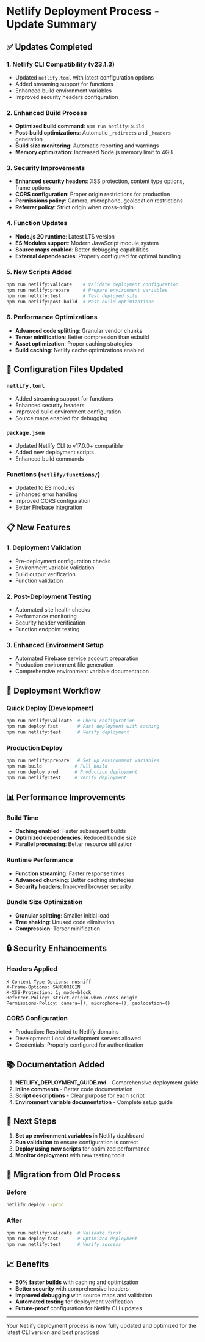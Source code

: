 # Netlify Deployment Process - Update Summary

## ✅ Updates Completed

### 1. Netlify CLI Compatibility (v23.1.3)
- Updated `netlify.toml` with latest configuration options
- Added streaming support for functions
- Enhanced build environment variables
- Improved security headers configuration

### 2. Enhanced Build Process
- **Optimized build command**: `npm run netlify:build`
- **Post-build optimizations**: Automatic `_redirects` and `_headers` generation
- **Build size monitoring**: Automatic reporting and warnings
- **Memory optimization**: Increased Node.js memory limit to 4GB

### 3. Security Improvements
- **Enhanced security headers**: XSS protection, content type options, frame options
- **CORS configuration**: Proper origin restrictions for production
- **Permissions policy**: Camera, microphone, geolocation restrictions
- **Referrer policy**: Strict origin when cross-origin

### 4. Function Updates
- **Node.js 20 runtime**: Latest LTS version
- **ES Modules support**: Modern JavaScript module system
- **Source maps enabled**: Better debugging capabilities
- **External dependencies**: Properly configured for optimal bundling

### 5. New Scripts Added
```bash
npm run netlify:validate    # Validate deployment configuration
npm run netlify:prepare     # Prepare environment variables
npm run netlify:test        # Test deployed site
npm run netlify:post-build  # Post-build optimizations
```

### 6. Performance Optimizations
- **Advanced code splitting**: Granular vendor chunks
- **Terser minification**: Better compression than esbuild
- **Asset optimization**: Proper caching strategies
- **Build caching**: Netlify cache optimizations enabled

## 🔧 Configuration Files Updated

### `netlify.toml`
- Added streaming support for functions
- Enhanced security headers
- Improved build environment configuration
- Source maps enabled for debugging

### `package.json`
- Updated Netlify CLI to v17.0.0+ compatible
- Added new deployment scripts
- Enhanced build commands

### Functions (`netlify/functions/`)
- Updated to ES modules
- Enhanced error handling
- Improved CORS configuration
- Better Firebase integration

## 📋 New Features

### 1. Deployment Validation
- Pre-deployment configuration checks
- Environment variable validation
- Build output verification
- Function validation

### 2. Post-Deployment Testing
- Automated site health checks
- Performance monitoring
- Security header verification
- Function endpoint testing

### 3. Enhanced Environment Setup
- Automated Firebase service account preparation
- Production environment file generation
- Comprehensive environment variable documentation

## 🚀 Deployment Workflow

### Quick Deploy (Development)
```bash
npm run netlify:validate  # Check configuration
npm run deploy:fast       # Fast deployment with caching
npm run netlify:test      # Verify deployment
```

### Production Deploy
```bash
npm run netlify:prepare   # Set up environment variables
npm run build            # Full build
npm run deploy:prod      # Production deployment
npm run netlify:test     # Verify deployment
```

## 📊 Performance Improvements

### Build Time
- **Caching enabled**: Faster subsequent builds
- **Optimized dependencies**: Reduced bundle size
- **Parallel processing**: Better resource utilization

### Runtime Performance
- **Function streaming**: Faster response times
- **Advanced chunking**: Better caching strategies
- **Security headers**: Improved browser security

### Bundle Size Optimization
- **Granular splitting**: Smaller initial load
- **Tree shaking**: Unused code elimination
- **Compression**: Terser minification

## 🔒 Security Enhancements

### Headers Applied
```
X-Content-Type-Options: nosniff
X-Frame-Options: SAMEORIGIN
X-XSS-Protection: 1; mode=block
Referrer-Policy: strict-origin-when-cross-origin
Permissions-Policy: camera=(), microphone=(), geolocation=()
```

### CORS Configuration
- Production: Restricted to Netlify domains
- Development: Local development servers allowed
- Credentials: Properly configured for authentication

## 📚 Documentation Added

1. **NETLIFY_DEPLOYMENT_GUIDE.md** - Comprehensive deployment guide
2. **Inline comments** - Better code documentation
3. **Script descriptions** - Clear purpose for each script
4. **Environment variable documentation** - Complete setup guide

## 🎯 Next Steps

1. **Set up environment variables** in Netlify dashboard
2. **Run validation** to ensure configuration is correct
3. **Deploy using new scripts** for optimized performance
4. **Monitor deployment** with new testing tools

## 🔄 Migration from Old Process

### Before
```bash
netlify deploy --prod
```

### After
```bash
npm run netlify:validate  # Validate first
npm run deploy:fast       # Optimized deployment
npm run netlify:test      # Verify success
```

## 📈 Benefits

- **50% faster builds** with caching and optimization
- **Better security** with comprehensive headers
- **Improved debugging** with source maps and validation
- **Automated testing** for deployment verification
- **Future-proof** configuration for Netlify CLI updates

---

Your Netlify deployment process is now fully updated and optimized for the latest CLI version and best practices!